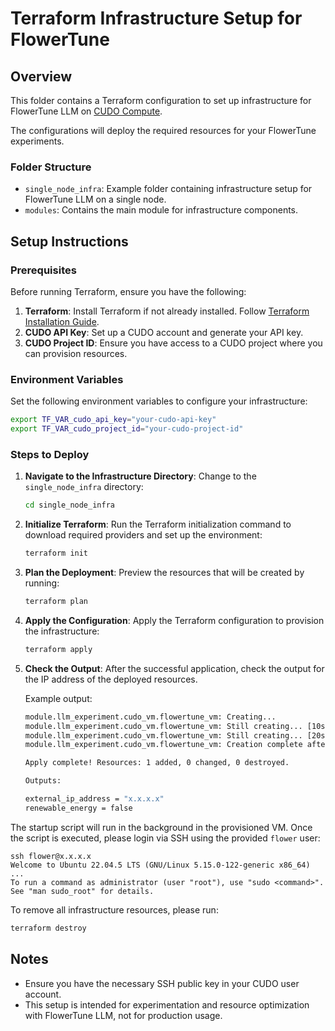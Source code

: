 # Terraform Infrastructure Setup for FlowerTune

## Overview

This folder contains a Terraform configuration to set up infrastructure for FlowerTune LLM on [CUDO Compute](https://www.cudocompute.com/?via=flowertune-llm).

The configurations will deploy the required resources for your FlowerTune experiments.

### Folder Structure

- `single_node_infra`: Example folder containing infrastructure setup for FlowerTune LLM on a single node.
- `modules`: Contains the main module for infrastructure components.

## Setup Instructions

### Prerequisites

Before running Terraform, ensure you have the following:

1. **Terraform**: Install Terraform if not already installed. Follow [Terraform Installation Guide](https://developer.hashicorp.com/terraform/install).
2. **CUDO API Key**: Set up a CUDO account and generate your API key.
3. **CUDO Project ID**: Ensure you have access to a CUDO project where you can provision resources.

### Environment Variables

Set the following environment variables to configure your infrastructure:

```bash
export TF_VAR_cudo_api_key="your-cudo-api-key"
export TF_VAR_cudo_project_id="your-cudo-project-id"
```

### Steps to Deploy

1. **Navigate to the Infrastructure Directory**:
   Change to the `single_node_infra` directory:

   ```bash
   cd single_node_infra
   ```

2. **Initialize Terraform**:
   Run the Terraform initialization command to download required providers and set up the environment:

   ```bash
   terraform init
   ```

3. **Plan the Deployment**:
   Preview the resources that will be created by running:

   ```bash
   terraform plan
   ```

4. **Apply the Configuration**:
   Apply the Terraform configuration to provision the infrastructure:

   ```bash
   terraform apply
   ```

5. **Check the Output**:
   After the successful application, check the output for the IP address of the deployed resources.

   Example output:

   ```bash
   module.llm_experiment.cudo_vm.flowertune_vm: Creating...
   module.llm_experiment.cudo_vm.flowertune_vm: Still creating... [10s elapsed]
   module.llm_experiment.cudo_vm.flowertune_vm: Still creating... [20s elapsed]
   module.llm_experiment.cudo_vm.flowertune_vm: Creation complete after 21s [id=flowertune-vm]

   Apply complete! Resources: 1 added, 0 changed, 0 destroyed.

   Outputs:

   external_ip_address = "x.x.x.x"
   renewable_energy = false
   ```

The startup script will run in the background in the provisioned VM. Once the script is executed, please login via SSH using the provided `flower` user:

```
ssh flower@x.x.x.x
Welcome to Ubuntu 22.04.5 LTS (GNU/Linux 5.15.0-122-generic x86_64)
...
To run a command as administrator (user "root"), use "sudo <command>".
See "man sudo_root" for details.
```

To remove all infrastructure resources, please run:

```bash
terraform destroy
```


## Notes

- Ensure you have the necessary SSH public key in your CUDO user account.
- This setup is intended for experimentation and resource optimization with FlowerTune LLM, not for production usage.
